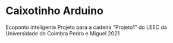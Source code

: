 # Caixotinho Arduino 
Ecoponto inteligente 
Projeto para a cadeira "Projeto1" do LEEC da Universidade de Coimbra
Pedro e Miguel
2021
